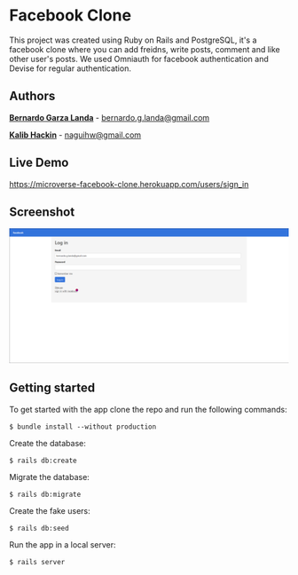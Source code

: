 # Facebook Clone

This project was created using Ruby on Rails and PostgreSQL, it's a facebook clone where you can add freidns, write posts, comment and like other user's posts. We used Omniauth for facebook authentication and Devise for regular authentication.


## Authors
**[Bernardo Garza Landa](https://github.com/bernardogarza)** - bernardo.g.landa@gmail.com


**[Kalib Hackin](naguihw@gmail.com)** - naguihw@gmail.com


## Live Demo

https://microverse-facebook-clone.herokuapp.com/users/sign_in


## Screenshot


![Facebook Clone](screenshot.png?raw=true "Facebook Clone")




## Getting started

To get started with the app clone the repo and run the following commands:

```
$ bundle install --without production
```

Create the database:

```
$ rails db:create
```

Migrate the database:

```
$ rails db:migrate
```

Create the fake users:

```
$ rails db:seed
```

Run the app in a local server:

```
$ rails server
```
